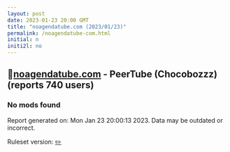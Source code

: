 ```yaml
---
layout: post
date: 2023-01-23 20:00 GMT
title: "noagendatube.com (2023/01/23)"
permalink: /noagendatube-com.html
initial: n
initi2l: no
---
```


## 🐘[noagendatube.com](https://noagendatube.com) - PeerTube (Chocobozzz) (reports 740 users)

### No mods found

Report generated on: Mon Jan 23 20:00:13 2023. Data may be outdated or incorrect.

Ruleset version: [✏️](/version-pencil)
